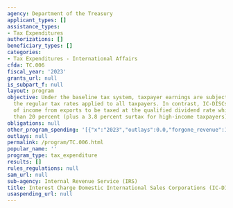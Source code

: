 ```yaml
---
agency: Department of the Treasury
applicant_types: []
assistance_types:
- Tax Expenditures
authorizations: []
beneficiary_types: []
categories:
- Tax Expenditures - International Affairs
cfda: TC.006
fiscal_year: '2023'
grants_url: null
is_subpart_f: null
layout: program
objective: Under the baseline tax system, taxpayer earnings are subject to tax using
  the regular tax rates applied to all taxpayers. In contrast, IC-DISCs allow a portion
  of income from exports to be taxed at the qualified dividend rate which is no higher
  than 20 percent (plus a 3.8 percent surtax for high-income taxpayers).
obligations: null
other_program_spending: '[{"x":"2023","outlays":0.0,"forgone_revenue":1620000000.0},{"x":"2024","outlays":0.0,"forgone_revenue":1860000000.0},{"x":"2025","outlays":0.0,"forgone_revenue":1930000000.0}]'
outlays: null
permalink: /program/TC.006.html
popular_name: ''
program_type: tax_expenditure
results: []
rules_regulations: null
sam_url: null
sub-agency: Internal Revenue Service (IRS)
title: Interest Charge Domestic International Sales Corporations (IC-DISCs)
usaspending_url: null
---
```

